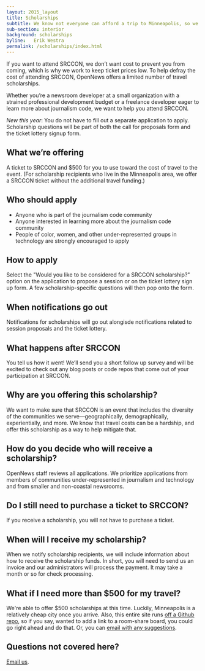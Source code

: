 ```yaml
---
layout: 2015_layout
title: Scholarships
subtitle: We know not everyone can afford a trip to Minneapolis, so we offer a limited number of travel scholarships to help you make it to SRCCON.
sub-section: interior
background: scholarships
byline:   Erik Westra
permalink: /scholarships/index.html
---
```

<p class="bodybig">If you want to attend SRCCON, we don&rsquo;t want cost to prevent you from coming, which is why we work to keep ticket prices low. To help defray the cost of attending SRCCON, OpenNews offers a limited number of travel scholarships.</p>

Whether you&rsquo;re a newsroom developer at a small organization with a strained professional development budget or a freelance developer eager to learn more about journalism code, we want to help you attend SRCCON.

*New this year*: You do not have to fill out a separate application to apply. Scholarship questions will be part of both the call for proposals form and the ticket lottery signup form.

## What we&rsquo;re offering
A ticket to SRCCON and $500 for you to use toward the cost of travel to the event. (For scholarship recipients who live in the Minneapolis area, we offer a SRCCON ticket without the additional travel funding.)

## Who should apply
* Anyone who is part of the journalism code community
* Anyone interested in learning more about the journalism code community
* People of color, women, and other under-represented groups in technology are strongly encouraged to apply

## How to apply
Select the "Would you like to be considered for a SRCCON scholarship?" option on the application to propose a session or on the ticket lottery sign up form. A few scholarship-specific questions will then pop onto the form.

## When notifications go out
Notifications for scholarships will go out alongisde notifications related to session proposals and the ticket lottery.

## What happens after SRCCON
You tell us how it went! We&rsquo;ll send you a short follow up survey and will be excited to check out any blog posts or code repos that come out of your participation at SRCCON.

## Why are you offering this scholarship?
We want to make sure that SRCCON is an event that includes the diversity of the communities we serve&mdash;geographically, demographically, experientially, and more. We know that travel costs can be a hardship, and offer this scholarship as a way to help mitigate that.

## How do you decide who will receive a scholarship?
OpenNews staff reviews all applications. We prioritize applications from members of communities under-represented in journalism and technology and from smaller and non-coastal newsrooms.

## Do I still need to purchase a ticket to SRCCON?
If you receive a scholarship, you will not have to purchase a ticket.

## When will I receive my scholarship?
When we notify scholarship recipients, we will include information about how to receive the scholarship funds. In short, you will need to send us an invoice and our administrators will process the payment. It may take a month or so for check processing.

## What if I need more than $500 for my travel?
We're able to offer $500 scholarships at this time. Luckily, Minneapolis is a relatively cheap city once you arrive. Also, this entire site runs [off a Github repo](https://github.com/OpenNews/srccon), so if you say, wanted to add a link to a room-share board, you could go right ahead and do that. Or, you can [email with any suggestions](mailto:erika@opennews.org).

## Questions not covered here?
[Email us](mailto:srccon@opennews.org).
